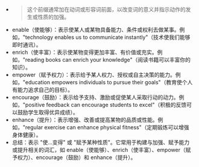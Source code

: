 - >这个前缀通常加在动词或形容词前面，以改变词的意义并指示动作的发生或性质的加强。
- enable（使能够）：表示使某人或某物具备能力、条件或权利去做某事。例如，"technology enables us to communicate instantly"（技术使我们能够即时通讯）。
- enrich（使丰富）：表示使某物变得更加丰富、有价值或充实。例如，"reading books can enrich your knowledge"（阅读书籍可以丰富你的知识）。
- empower（赋予权力）：表示给予某人权力、授权或自主决策的能力。例如，"education empowers individuals to pursue their goals"（教育使个人有能力追求自己的目标）。
- encourage（鼓励）：表示给予支持、激励或促使某人采取行动的动力。例如，"positive feedback can encourage students to excel"（积极的反馈可以鼓励学生取得优异成绩）。
- enhance（提升）：表示增强、改善或提高某物的品质或性能。例如，"regular exercise can enhance physical fitness"（定期锻炼可以增强身体健康）。
- 总结：表示 "使...变得" 或 "赋予某种性质"。它常用于构建与加强、赋予能力或提升相关的词汇，如 enable（使能够）、enrich（使丰富）、empower（赋予权力）、encourage（鼓励）和 enhance（提升）。